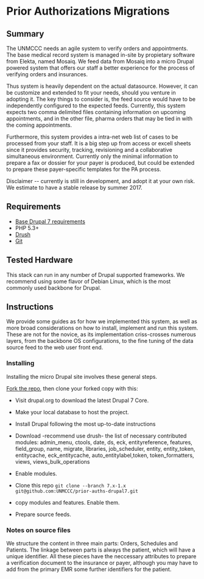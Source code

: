 # Prior Authorizations Migrations

## Summary ##
The UNMCCC needs an agile system to verify orders and appointments. The base medical record system is 
managed in-site by propietary software from Elekta, named Mosaiq. We feed data from Mosaiq into a micro 
Drupal powered system that offers our staff a better experience for the process of verifying orders 
and insurances.

Thus system is heavily dependent on the actual datasource. However, it can be customize and extended to
fit your needs, should you venture in adopting it.  The key things to consider is, the feed source would 
have to be independently configured to the expected feeds. Currently, this system expects two comma delimited
files containing information on upcoming appointments, and in the other file, pharma orders that may be
tied in with the coming appointments.

Furthermore, this system provides a intra-net web list of cases to be processed from your staff. It is a 
big step up from access or excell sheets since it provides security, tracking, revisioning and a collaborative
simultaneous environment.  Currently only the minimal information to prepare a fax or dossier for your payer
is produced, but could be extended to prepare these payer-specific templates for the PA process.

Disclaimer -- currently is still in development, and adopt it at your own risk. We estimate to have a stable 
release by summer 2017.

## Requirements ##

* [Base Drupal 7 requirements](http://drupal.org/requirements)
* PHP 5.3+
* [Drush](http://drush.ws/)
* [Git](http://git-scm.com/)

## Tested Hardware

This stack can run in any number of Drupal supported frameworks. We recommend using some flavor of Debian Linux,
which is the most commonly used backbone for Drupal.

## Instructions ##

We provide some guides as for how we implemented this system, as well as more broad considerations on how to 
install, implement and run this system. These are not for the novice, as its implementation criss-crosses 
numerous layers, from the backbone OS configurations, to the fine tuning of the data source feed to the web
user front end.

### Installing ###

Installing the micro Drupal site involves these general steps.

[Fork the repo](https://help.github.com/articles/fork-a-repo/), then clone your forked copy with this:

*  Visit drupal.org to download the latest Drupal 7 Core. 

*  Make your local database to host the project. 
  
*  Install Drupal following the most up-to-date instructions

*  Download -recommend use drush- the list of necessary contributed modules:
   admin_menu, ctools, date, ds, eck, entityreference, features, field_group,
   name, migrate, libraries, job_scheduler, entity, entity_token, entitycache, 
   eck_entitycache, auto_entitylabel,token, token_formatters, views, 
   views_bulk_operations

*  Enable modules.

*  Clone this repo `git clone --branch 7.x-1.x git@github.com:UNMCCC/prior-auths-drupal7.git`

*  copy modules and features. Enable them.

*  Prepare source feeds. 

### Notes on source files

We structure the content in three main parts: Orders, Schedules and Patients.  The linkage
between parts is always the patient, which will have a unique identifier. All these pieces 
have the neccessary attributes to prepare a verification document to the insurance or payer,
although you may have to add from the primary EMR some further identifiers for the patient.
